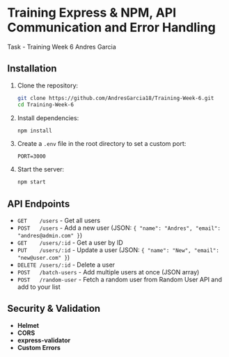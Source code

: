 # Training Express & NPM, API Communication and Error Handling

Task - Training Week 6 Andres Garcia

## Installation

1. Clone the repository:
   ```sh
   git clone https://github.com/AndresGarcia18/Training-Week-6.git
   cd Training-Week-6
   ```
2. Install dependencies:
   ```sh
   npm install
   ```
3. Create a `.env` file in the root directory to set a custom port:
   ```env
   PORT=3000
   ```
4. Start the server:
   ```sh
   npm start
   ```

## API Endpoints

- `GET    /users`         - Get all users
- `POST   /users`         - Add a new user (JSON: `{ "name": "Andres", "email": "andres@admin.com" }`)
- `GET    /users/:id`     - Get a user by ID
- `PUT    /users/:id`     - Update a user (JSON: `{ "name": "New", "email": "new@user.com" }`)
- `DELETE /users/:id`     - Delete a user
- `POST   /batch-users`   - Add multiple users at once (JSON array)
- `POST   /random-user`   - Fetch a random user from Random User API and add to your list

## Security & Validation
- **Helmet**
- **CORS**
- **express-validator**
- **Custom Errors**